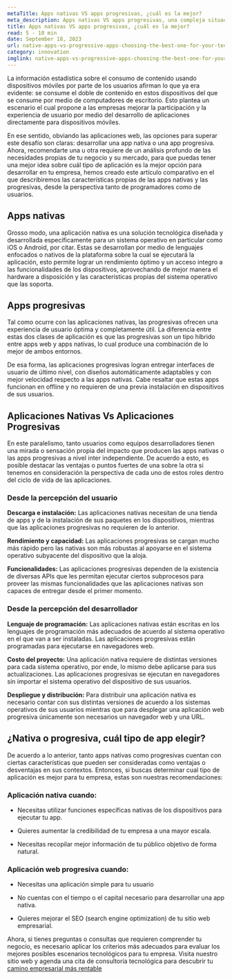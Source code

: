 ```yaml
---
metaTitle: Apps nativas VS apps progresivas, ¿cuál es la mejor?
meta_description: Apps nativas VS apps progresivas, una compleja situación empresarial que impacta directamente en la participación y la experiencia de usuario por medio aplicaciones corporativas para dispositivos móviles.
title: Apps nativas VS apps progresivas, ¿cuál es la mejor?
read: 5 - 10 min
date: September 18, 2023
url: native-apps-vs-progressive-apps-choosing-the-best-one-for-your-technology-initiative
category: innovation
imglink: native-apps-vs-progressive-apps-choosing-the-best-one-for-your-technology-initiative.jpg
---
```


La información estadística sobre el consumo de contenido usando dispositivos móviles por parte de los usuarios afirman lo que ya era evidente: se consume el doble de contenido en estos dispositivos del que se consume por medio de computadores de escritorio. Esto plantea un escenario el cual propone a las empresas mejorar la participación y la experiencia de usuario por medio del desarrollo de aplicaciones directamente para dispositivos móviles.

En ese sentido, obviando las aplicaciones web, las opciones para superar este desafío son claras: desarrollar una app nativa o una app progresiva. Ahora, recomendarte una u otra requiere de un análisis profundo de las necesidades propias de tu negocio y su mercado, para que puedas tener una mejor idea sobre cuál tipo de aplicación es la mejor opción para desarrollar en tu empresa, hemos creado este artículo comparativo en el que describiremos las características propias de las apps nativas y las progresivas, desde la perspectiva tanto de programadores como de usuarios.

## Apps nativas

Grosso modo, una aplicación nativa es una solución tecnológica diseñada y desarrollada específicamente para un sistema operativo en particular como iOS o Android, por citar. Estas se desarrollan por medio de lenguajes enfocados o nativos de la plataforma sobre la cual se ejecutará la aplicación, esto permite lograr un rendimiento óptimo y un acceso integro a las funcionalidades de los dispositivos, aprovechando de mejor manera el hardware a disposición y las características propias del sistema operativo que las soporta.

## Apps progresivas

Tal como ocurre con las aplicaciones nativas, las progresivas ofrecen una experiencia de usuario óptima y completamente útil. La diferencia entre estas dos clases de aplicación es que las progresivas son un tipo híbrido entre apps web y apps nativas, lo cual produce una combinación de lo mejor de ambos entornos.

De esa forma, las aplicaciones progresivas logran entregar interfaces de usuario de último nivel, con diseños automáticamente adaptables y con mejor velocidad respecto a las apps nativas. Cabe resaltar que estas apps funcionan en offline y no requieren de una previa instalación en dispositivos de sus usuarios.

## Aplicaciones Nativas Vs Aplicaciones Progresivas

En este paralelismo, tanto usuarios como equipos desarrolladores tienen una mirada o sensación propia del impacto que producen las apps nativas o las apps progresivas a nivel inter independiente. De acuerdo a esto, es posible destacar las ventajas o puntos fuertes de una sobre la otra si tenemos en consideración la perspectiva de cada uno de estos roles dentro del ciclo de vida de las aplicaciones.

### Desde la percepción del usuario

**Descarga e instalación:** Las aplicaciones nativas necesitan de una tienda de apps y de la instalación de sus paquetes en los dispositivos, mientras que las aplicaciones progresivas no requieren de lo anterior.

**Rendimiento y capacidad:** Las aplicaciones progresivas se cargan mucho más rápido pero las nativas son más robustas al apoyarse en el sistema operativo subyacente del dispositivo que la aloja.

**Funcionalidades:** Las aplicaciones progresivas dependen de la existencia de diversas APIs que les permitan ejecutar ciertos subprocesos para proveer las mismas funcionalidades que las aplicaciones nativas son capaces de entregar desde el primer momento.

### Desde la percepción del desarrollador

**Lenguaje de programación:** Las aplicaciones nativas están escritas en los lenguajes de programación más adecuados de acuerdo al sistema operativo en el que van a ser instaladas. Las aplicaciones progresivas están programadas para ejecutarse en navegadores web.

**Costo del proyecto:** Una aplicación nativa requiere de distintas versiones para cada sistema operativo, por ende, lo mismo debe aplicarse para sus actualizaciones. Las aplicaciones progresivas se ejecutan en navegadores sin importar el sistema operativo del dispositivo de sus usuarios.

**Despliegue y distribución:** Para distribuir una aplicación nativa es necesario contar con sus distintas versiones de acuerdo a los sistemas operativos de sus usuarios mientras que para desplegar una aplicación web progresiva únicamente son necesarios un navegador web y una URL.

## ¿Nativa o progresiva, cuál tipo de app elegir?

De acuerdo a lo anterior, tanto apps nativas como progresivas cuentan con ciertas características que pueden ser consideradas como ventajas o desventajas en sus contextos. Entonces, si buscas determinar cual tipo de aplicación es mejor para tu empresa, estas son nuestras recomendaciones:

### Aplicación nativa cuando:

- Necesitas utilizar funciones específicas nativas de los dispositivos para ejecutar tu app.

- Quieres aumentar la credibilidad de tu empresa a una mayor escala.

- Necesitas recopilar mejor información de tu público objetivo de forma natural.

### Aplicación web progresiva cuando:

- Necesitas una aplicación simple para tu usuario

- No cuentas con el tiempo o el capital necesario para desarrollar una app nativa.

- Quieres mejorar el SEO (search engine optimization) de tu sitio web empresarial.

Ahora, si tienes preguntas o consultas que requieren comprender tu negocio, es necesario aplicar los criterios más adecuados para evaluar los mejores posibles escenarios tecnológicos para tu empresa. Visita nuestro sitio web y agenda una cita de consultoría tecnológica para descubrir tu [camino empresarial más rentable](https://www.dreamcodesoft.com/es/services)

